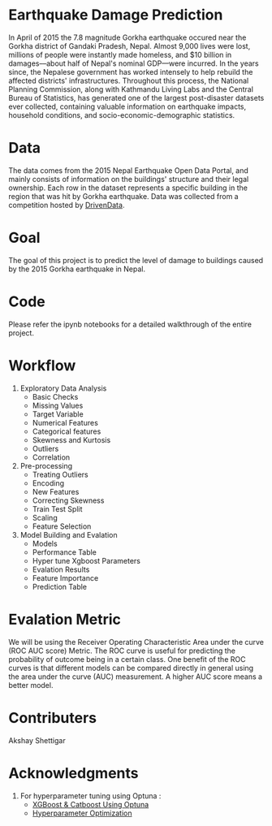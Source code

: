 
# Earthquake Damage Prediction
In April of 2015 the 7.8 magnitude Gorkha earthquake occured near the Gorkha district of Gandaki Pradesh, Nepal. Almost 9,000 lives were lost, millions of people were instantly made homeless, and $10 billion in damages––about half of Nepal's nominal GDP––were incurred. In the years since, the Nepalese government has worked intensely to help rebuild the affected districts' infrastructures. Throughout this process, the National Planning Commission, along with Kathmandu Living Labs and the Central Bureau of Statistics, has generated one of the largest post-disaster datasets ever collected, containing valuable information on earthquake impacts, household conditions, and socio-economic-demographic statistics.

# Data
The data comes from the 2015 Nepal Earthquake Open Data Portal, and mainly consists of information on the buildings' structure and their legal ownership. Each row in the dataset represents a specific building in the region that was hit by Gorkha earthquake.
Data was collected from a competition hosted by [DrivenData](https://www.drivendata.org/competitions/57/nepal-earthquake/).

# Goal
The goal of this project is to predict the level of damage to buildings caused by the 2015 Gorkha earthquake in Nepal.

# Code 
Please refer the ipynb notebooks for a detailed walkthrough of the entire project.

# Workflow
1.  Exploratory Data Analysis   
    - Basic Checks
    - Missing Values
    - Target Variable
    - Numerical Features
    - Categorical features
    - Skewness and Kurtosis
    - Outliers
    - Correlation
2.  Pre-processing
    - Treating Outliers
    - Encoding
    - New Features
    - Correcting Skewness
    - Train Test Split
    - Scaling
    - Feature Selection
3.  Model Building and Evalation  
    - Models
    - Performance Table
    - Hyper tune Xgboost Parameters
    - Evalation Results
    - Feature Importance
    - Prediction Table

# Evalation Metric
We will be using the Receiver Operating Characteristic Area under the curve (ROC AUC score) Metric. The ROC curve is useful for predicting the probability of outcome being in a certain class. One benefit of the ROC curves is that different models can be compared directly in general using the area under the curve (AUC) measurement. A higher AUC score means a better model.

# Contributers
Akshay Shettigar

# Acknowledgments
1.  For hyperparameter tuning using Optuna :
    - [XGBoost & Catboost Using Optuna](https://www.kaggle.com/code/hamzaghanmi/xgboost-catboost-using-optuna?scriptVersionId=94510532)
    - [Hyperparameter Optimization](https://www.youtube.com/watch?v=5nYqK-HaoKY)
